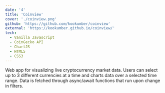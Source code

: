 ```yaml
---
date: '4'
title: 'Coinview'
cover: './coinview.png'
github: 'https://github.com/kookumber/coinview'
external: 'https://kookumber.github.io/coinview/'
tech:
  - Vanilla Javascript
  - CoinGecko API
  - ChartJS
  - HTML5
  - CSS3
---
```


Web app for visualizing live cryptocurrency market data. Users can select up to 3 different currencies at a time and charts data over a selected time range. Data is fetched through async/await functions that run upon change in filters.

